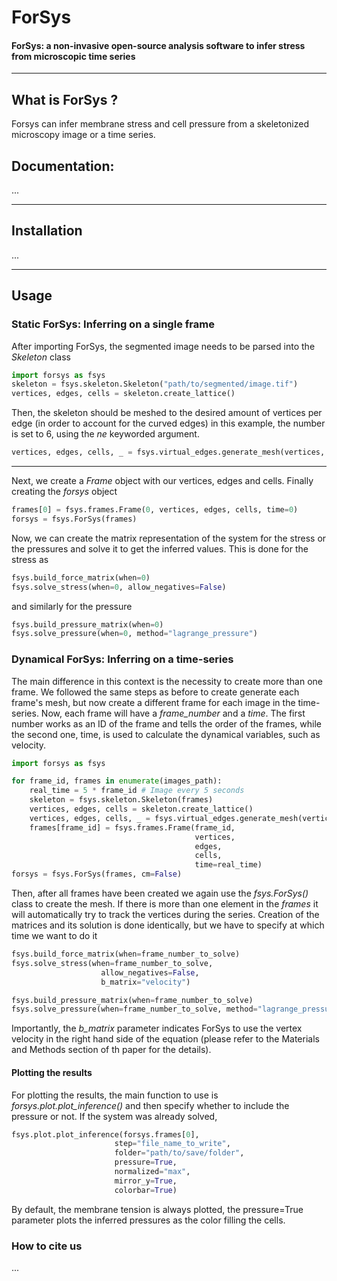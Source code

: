 # ForSys
#### ForSys: a non-invasive open-source analysis software to infer stress from microscopic time series 

---
## What is ForSys ?
Forsys can infer membrane stress and cell pressure from a skeletonized microscopy image or a time series.

##  Documentation: 
...

---

## Installation
...

---

## Usage
### Static ForSys: Inferring on a single frame
After importing ForSys, the segmented image needs to be parsed into the *Skeleton* class
```python
import forsys as fsys
skeleton = fsys.skeleton.Skeleton("path/to/segmented/image.tif")
vertices, edges, cells = skeleton.create_lattice()
```
Then, the skeleton should be meshed to the desired amount of vertices per edge (in order to account for the curved edges)
in this example, the number is set to 6, using the *ne* keyworded argument.
```python
vertices, edges, cells, _ = fsys.virtual_edges.generate_mesh(vertices, edges, cells, ne=6)
```
---
Next, we create a *Frame* object with our vertices, edges and cells. Finally creating the *forsys* object
```python
frames[0] = fsys.frames.Frame(0, vertices, edges, cells, time=0)
forsys = fsys.ForSys(frames)
```

Now, we can create the matrix representation of the system for the stress or the pressures and solve it to get the 
inferred values. This is done for the stress as
```python
fsys.build_force_matrix(when=0)
fsys.solve_stress(when=0, allow_negatives=False)
```
and similarly for the pressure
```python
fsys.build_pressure_matrix(when=0)
fsys.solve_pressure(when=0, method="lagrange_pressure")
```

### Dynamical ForSys: Inferring on a time-series
The main difference in this context is the necessity to create more than one frame. We followed the same steps as before
to create generate each frame's mesh, but now create a different frame for each image in the time-series. Now, each frame
will have a *frame_number* and a *time*. The first number works as an ID of the frame and tells the order of the frames,
while the second one, time, is used to calculate the dynamical variables, such as velocity. 
```python
import forsys as fsys

for frame_id, frames in enumerate(images_path):
    real_time = 5 * frame_id # Image every 5 seconds
    skeleton = fsys.skeleton.Skeleton(frames)
    vertices, edges, cells = skeleton.create_lattice()
    vertices, edges, cells, _ = fsys.virtual_edges.generate_mesh(vertices, edges, cells, ne=6)
    frames[frame_id] = fsys.frames.Frame(frame_id,
                                         vertices,
                                         edges, 
                                         cells,
                                         time=real_time)
forsys = fsys.ForSys(frames, cm=False)
```
Then, after all frames have been created we again use the *fsys.ForSys()* class to create the mesh. If there is more than
one element in the *frames* it will automatically try to track the vertices during the series. Creation of the matrices 
and its solution is done identically, but we have to specify at which time we want to do it
```python
fsys.build_force_matrix(when=frame_number_to_solve)
fsys.solve_stress(when=frame_number_to_solve, 
                    allow_negatives=False,
                    b_matrix="velocity")

fsys.build_pressure_matrix(when=frame_number_to_solve)
fsys.solve_pressure(when=frame_number_to_solve, method="lagrange_pressure")
```
Importantly, the *b_matrix* parameter indicates ForSys to use the vertex velocity in the right hand side of the equation
(please refer to the Materials and Methods section of th paper for the details).

#### Plotting the results
For plotting the results, the main function to use is *forsys.plot.plot_inference()* and then specify whether to include
the pressure or not. If the system was already solved,
```python
fsys.plot.plot_inference(forsys.frames[0],
                       step="file_name_to_write",
                       folder="path/to/save/folder",
                       pressure=True,
                       normalized="max",
                       mirror_y=True,
                       colorbar=True)
```
By default, the membrane tension is always plotted, the pressure=True parameter plots the inferred pressures as the color 
filling the cells. 


### How to cite us
...